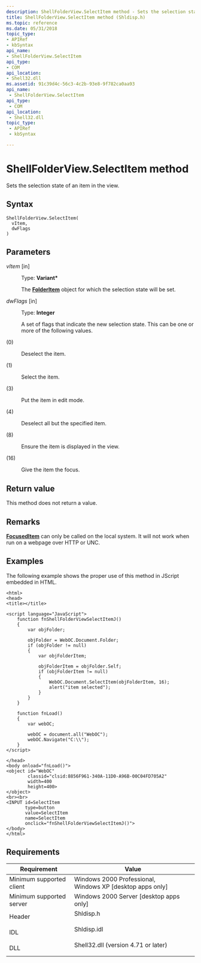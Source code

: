 ```yaml
---
description: ShellFolderView.SelectItem method - Sets the selection state of an item in the view.
title: ShellFolderView.SelectItem method (Shldisp.h)
ms.topic: reference
ms.date: 05/31/2018
topic_type: 
- APIRef
- kbSyntax
api_name: 
- ShellFolderView.SelectItem
api_type: 
- COM
api_location: 
- Shell32.dll
ms.assetid: 91c39d4c-56c3-4c2b-93e8-9f782ca0aa93
api_name: 
 - ShellFolderView.SelectItem
api_type: 
 - COM
api_location: 
 - Shell32.dll
topic_type: 
 - APIRef
 - kbSyntax

---
```


# ShellFolderView.SelectItem method

Sets the selection state of an item in the view.

## Syntax


```JScript
ShellFolderView.SelectItem(
  vItem,
  dwFlags
)
```



## Parameters

<dl> <dt>

*vItem* \[in\]
</dt> <dd>

Type: **Variant\***

The [**FolderItem**](folderitem.md) object for which the selection state will be set.

</dd> <dt>

*dwFlags* \[in\]
</dt> <dd>

Type: **Integer**

A set of flags that indicate the new selection state. This can be one or more of the following values.

<dt>



 (0)


</dt> <dd>

Deselect the item.

</dd> <dt>



 (1)


</dt> <dd>

Select the item.

</dd> <dt>



 (3)


</dt> <dd>

Put the item in edit mode.

</dd> <dt>



 (4)


</dt> <dd>

Deselect all but the specified item.

</dd> <dt>



 (8)


</dt> <dd>

Ensure the item is displayed in the view.

</dd> <dt>



 (16)


</dt> <dd>

Give the item the focus.

</dd> </dl> </dd> </dl>

## Return value

This method does not return a value.

## Remarks

[**FocusedItem**](shellfolderview-focuseditem.md) can only be called on the local system. It will not work when run on a webpage over HTTP or UNC.

## Examples

The following example shows the proper use of this method in JScript embedded in HTML.


```JScript
<html>
<head>
<title></title>

<script language="JavaScript">
    function fnShellFolderViewSelectItemJ()
    {
        var objFolder;
        
        objFolder = WebOC.Document.Folder;
        if (objFolder != null)
        {
            var objFolderItem;
            
            objFolderItem = objFolder.Self;
            if (objFolderItem != null)
            {
                WebOC.Document.SelectItem(objFolderItem, 16);
                alert("item selected");
            }
        }
    }
    
    function fnLoad()
    {
        var webOC;
        
        webOC = document.all("WebOC");
        webOC.Navigate("C:\\");
    }
</script>

</head>
<body onload="fnLoad()">
<object id="WebOC"
        classid="clsid:8856F961-340A-11D0-A96B-00C04FD705A2"
        width=400
        height=400>
</object>
<br><br>
<INPUT id=SelectItem 
       type=button 
       value=SelectItem 
       name=SelectItem 
       onclick="fnShellFolderViewSelectItemJ()">
</body>
</html>
```



## Requirements



| Requirement | Value |
|-------------------------------------|----------------------------------------------------------------------------------------------------------------|
| Minimum supported client<br/> | Windows 2000 Professional, Windows XP \[desktop apps only\]<br/>                                         |
| Minimum supported server<br/> | Windows 2000 Server \[desktop apps only\]<br/>                                                           |
| Header<br/>                   | <dl> <dt>Shldisp.h</dt> </dl>                           |
| IDL<br/>                      | <dl> <dt>Shldisp.idl</dt> </dl>                         |
| DLL<br/>                      | <dl> <dt>Shell32.dll (version 4.71 or later)</dt> </dl> |



 

 




